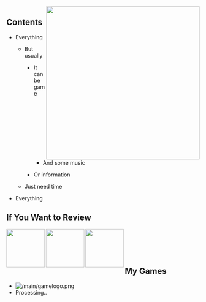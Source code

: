 <img src="https://www.sleepinggiantmedia.co.uk/wp-content/uploads/bored-time-Sticker-by-Anthony-Antonellis-downsized_large.gif" align="right" height="400">

## Contents
- Everything

  - But usually
    - It can be game
    
      - And some music
     - Or information
   - Just need time
  
 - Everything
## If You Want to Review
[<img align="left"  src="https://upload.wikimedia.org/wikipedia/commons/c/c4/Unity_2021.svg" width="100" height="100" />](https://learn.unity.com/u/5ef45eccedbc2a001fb1037f?tab=profile)
[<img align="left"  src="https://klmcgregor.com/tools/unrealengine.svg" width="100" height="100" />](https://www.unrealengine.com/en-US/learn)
[<img align="left"  src="https://upload.wikimedia.org/wikipedia/commons/2/26/Spotify_logo_with_text.svg" width="100" height="100" />](https://open.spotify.com/user/a2pfvx7mktdo942m2xcdxs5l1?si=3f57fac6eb1d4642)
<br/>
<br/>
<br/>
<br/>
## My Games
- ![/main/gamelogo.png](https://play.google.com/store/apps/developer?id=Watourglass)
- Processing..
